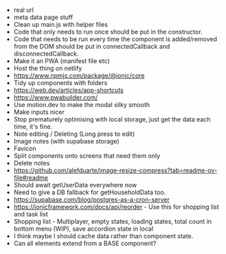 -   real url
-   meta data page stuff
-   Clean up main.js with helper files
-   Code that only needs to run once should be put in the constructor.
-   Code that needs to be run every time the component is added/removed from the DOM should be put in connectedCallback and disconnectedCallback.
-   Make it an PWA (manifest file etc)
-   Host the thing on netlify
-   https://www.npmjs.com/package/@ionic/core
-   Tidy up components with folders
-   https://web.dev/articles/app-shortcuts
-   https://www.pwabuilder.com/
-   Use motion.dev to make the modal silky smooth
-   Make inputs nicer
-   Stop prematurely optimising with local storage, just get the data each time, it's fine.
-   Note editing / Deleting (Long press to edit)
-   Image notes (with supabase storage)
-   Favicon
-   Split components onto screens that need them only
-   Delete notes
-   https://github.com/alefduarte/image-resize-compress?tab=readme-ov-file#readme
-   Should await getUserData everywhere now
-   Need to give a DB fallback for getHouseholdData too.
-   https://supabase.com/blog/postgres-as-a-cron-server
-   https://ionicframework.com/docs/api/reorder - Use this for shopping list and task list
-   Shopping list - Multiplayer, empty states, loading states, total count in bottom menu (WIP), save accordion state in local
-   I think maybe I should cache data rather than component state.
-   Can all elements extend from a BASE component?
